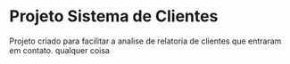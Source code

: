 # Projeto Sistema de Clientes
Projeto criado para facilitar a analise de relatoria de clientes que entraram em contato.
qualquer coisa
